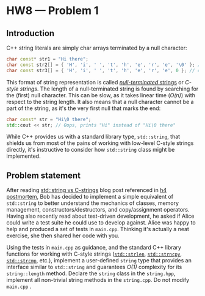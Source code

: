 # HW8 — Problem 1

## Introduction

C++ string literals are simply char arrays terminated by a null character:

```C++
char const* str1 = "Hi there";
char const str2[] = { 'H', 'i', ' ', 't', 'h', 'e', 'r', 'e', '\0' }; // same as above
char const str3[] = { 'H', 'i', ' ', 't', 'h', 'e', 'r', 'e', 0 }; // ditto
```

This format of string representation is called [_null-terminated_ strings](https://en.wikipedia.org/wiki/Null-terminated_string) or _C-style strings_. The length of a null-terminated string is found by searching for the (first) null character. This can be slow, as it takes linear time (_O(n)_) with respect to the string length. It also means that a null character cannot be a part of the string, as it's the very first null that marks the end:

```C++
char const* str = "Hi\0 there";
std::cout << str; // Oops, prints "Hi" instead of "Hi\0 there"
```

While C++ provides us with a standard library type, `std::string`, that shields us from most of the pains of working with low-level C-style strings directly, it's instructive to consider how `std::string` class might be implemented.

## Problem statement

After reading [std::string vs C-strings](https://embeddedartistry.com/blog/2017/7/24/stdstring-vs-c-strings) blog post referenced in [h4 postmortem](https://gist.github.com/agurtovoy/90e0d925e4b9ea06d25ddcb0f02e8eab), Bob has decided to implement a simple equivalent of `std::string` to better understand the mechanics of classes, memory management, constructors/destructors, and copy/assignment operators. Having also recently read about test-driven development, he asked if Alice could write a test suite he could use to develop against. Alice was happy to help and produced a set of tests in `main.cpp`. Thinking it's actually a neat exercise, she then shared her code with you.

Using the tests in `main.cpp` as guidance, and the standard C++ library functions for working with C-style strings ([`std::strlen`](https://en.cppreference.com/w/cpp/string/byte/strlen), [`std::strncpy`](https://en.cppreference.com/w/cpp/string/byte/strncpy), [`std::strcmp`](https://en.cppreference.com/w/cpp/string/byte/strcmp), etc.), implement a user-defined `string` type that provides an interface similar to `std::string` and guarantees _O(1)_ complexity for its `string::length` method. Declare the `string` class in the `string.hpp`, implement all non-trivial string methods in the `string.cpp`.  Do not modify  `main.cpp` .

